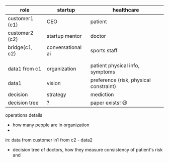 | role           | startup           | healthcare                             |
| -------------- | ----------------- | -------------------------------------- |
| customer1 (c1) | CEO               | patient                                |
| customer2 (c2) | startup mentor    | doctor                                 |
| bridge(c1, c2) | conversational ai | sports staff                           |
|                |                   |                                        |
|                |                   |                                        |
| data1 from c1  | organization      | patient physical info, symptoms        |
| data1          | vision            | preference (risk, physical constraint) |
| decision       | strategy          | mediction                              |
| decision tree  | ?                 | paper exists! 😆                       |

operations details 
- how many people are in organization
- 

in: data from customer
in1 from c2 - data2
- decision tree of doctors, how they measure consistency of patient's risk and 